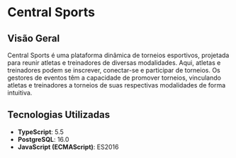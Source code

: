 # Central Sports

## Visão Geral

Central Sports é uma plataforma dinâmica de torneios esportivos, projetada para reunir atletas e treinadores de diversas modalidades. Aqui, atletas e treinadores podem se inscrever, conectar-se e participar de torneios. Os gestores de eventos têm a capacidade de promover torneios, vinculando atletas e treinadores a torneios de suas respectivas modalidades de forma intuitiva.

## Tecnologias Utilizadas

- **TypeScript**: 5.5
- **PostgreSQL**: 16.0
- **JavaScript (ECMAScript)**: ES2016
